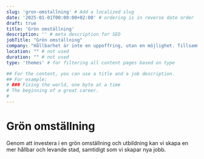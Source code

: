 ```yaml
---
slug: 'gron-omstallning' # Add a localized slug
date: '2025-01-01T00:00:00+02:00' # ordering is in reverse date order
draft: true
title: 'Grön omställning'
description: '' # meta description for SEO
jobTitle: "Grön omställning"
company: "Hållbarhet är inte en uppoffring, utan en möjlighet. Tillsammans kan vi bygga framtidens stad, som är både miljövänlig och livskraftig." # Short description of theme (for summary)
location: "" # not used
duration: "" # not used
type: 'themes' # for filtering all content pages based on type

## For the content, you can use a title and a job description.
## For example:
# ### Fixing the world, one byte at a time
# The beginning of a great career. 
# 
---
```


# Grön omställning

Genom att investera i en grön omställning och utbildning kan vi skapa en mer hållbar och levande stad, samtidigt som vi skapar nya jobb.